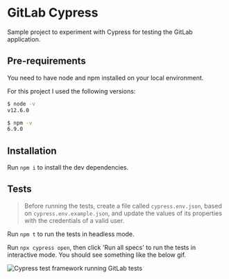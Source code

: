 # GitLab Cypress

Sample project to experiment with Cypress for testing the GitLab application.

## Pre-requirements

You need to have node and npm installed on your local environment.

For this project I used the following versions:

```sh
$ node -v
v12.6.0

$ npm -v
6.9.0
```

## Installation

Run `npm i` to install the dev dependencies.

## Tests

> Before running the tests, create a file called `cypress.env.json`, based on `cypress.env.example.json`, and update the values of its properties with the credentials of a valid user.

Run `npm t` to run the tests in headless mode.

Run `npx cypress open`, then click 'Run all specs' to run the tests in interactive mode. You should see something like the below gif.

![Cypress test framework running GitLab tests](GitLab-Cypress.gif)
